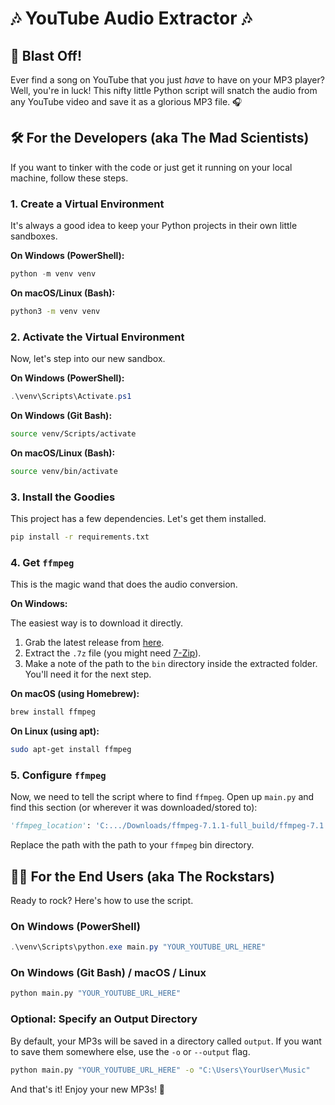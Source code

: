 # 🎶 YouTube Audio Extractor 🎶

## 🚀 Blast Off!

Ever find a song on YouTube that you just *have* to have on your MP3 player? Well, you're in luck! This nifty little Python script will snatch the audio from any YouTube video and save it as a glorious MP3 file. 🎧

## 🛠️ For the Developers (aka The Mad Scientists)

If you want to tinker with the code or just get it running on your local machine, follow these steps.

### 1. Create a Virtual Environment

It's always a good idea to keep your Python projects in their own little sandboxes.

**On Windows (PowerShell):**

```powershell
python -m venv venv
```

**On macOS/Linux (Bash):**

```bash
python3 -m venv venv
```

### 2. Activate the Virtual Environment

Now, let's step into our new sandbox.

**On Windows (PowerShell):**

```powershell
.\venv\Scripts\Activate.ps1
```

**On Windows (Git Bash):**

```bash
source venv/Scripts/activate
```

**On macOS/Linux (Bash):**

```bash
source venv/bin/activate
```

### 3. Install the Goodies

This project has a few dependencies. Let's get them installed.

```bash
pip install -r requirements.txt
```

### 4. Get `ffmpeg`

This is the magic wand that does the audio conversion.

**On Windows:**

The easiest way is to download it directly.

1.  Grab the latest release from [here](https://www.gyan.dev/ffmpeg/builds/ffmpeg-release-full.7z).
2.  Extract the `.7z` file (you might need [7-Zip](https://www.7-zip.org/)).
3.  Make a note of the path to the `bin` directory inside the extracted folder. You'll need it for the next step.

**On macOS (using Homebrew):**

```bash
brew install ffmpeg
```

**On Linux (using apt):**

```bash
sudo apt-get install ffmpeg
```

### 5. Configure `ffmpeg`

Now, we need to tell the script where to find `ffmpeg`. Open up `main.py` and find this section (or wherever it was downloaded/stored to):

```python
'ffmpeg_location': 'C:.../Downloads/ffmpeg-7.1.1-full_build/ffmpeg-7.1.1-full_build/bin'
```

Replace the path with the path to your `ffmpeg` bin directory.

## 👨‍🎤 For the End Users (aka The Rockstars)

Ready to rock? Here's how to use the script.

### On Windows (PowerShell)

```powershell
.\venv\Scripts\python.exe main.py "YOUR_YOUTUBE_URL_HERE"
```

### On Windows (Git Bash) / macOS / Linux

```bash
python main.py "YOUR_YOUTUBE_URL_HERE"
```

### Optional: Specify an Output Directory

By default, your MP3s will be saved in a directory called `output`. If you want to save them somewhere else, use the `-o` or `--output` flag.

```bash
python main.py "YOUR_YOUTUBE_URL_HERE" -o "C:\Users\YourUser\Music"
```

And that's it! Enjoy your new MP3s! 🎉
